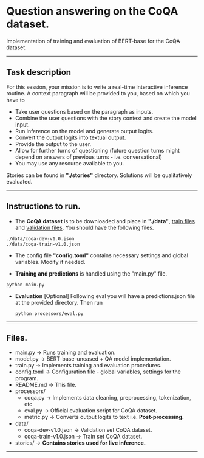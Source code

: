 # Question answering on the CoQA dataset.

Implementation of training and evaluation of BERT-base for the CoQA dataset.
____________________________________________________

## Task description

For this session, your mission is to write a real-time interactive inference routine. A context paragraph will be provided to you, based on which you have to
  - Take user questions based on the paragraph as inputs.
  - Combine the user questions with the story context and create the model input.
  - Run inference on the model and generate output logits.
  - Convert the output logits into textual output.
  - Provide the output to the user.
  - Allow for further turns of questioning (future question turns might depend on answers of previous turns - i.e. conversational)
  - You may use any resource available to you.

Stories can be found in **"./stories"** directory. Solutions will be qualitatively evaluated.

____________________________________________________

## Instructions to run.

  - The **CoQA dataset** is to be downloaded and place in **"./data"**, [train files](https://nlp.stanford.edu/data/coqa/coqa-train-v1.0.json) and [validation files](https://nlp.stanford.edu/data/coqa/coqa-dev-v1.0.json). You should have the following files.

  ```
  ./data/coqa-dev-v1.0.json
  ./data/coqa-train-v1.0.json
  ```
  - The config file **"config.toml"** contains necessary settings and global variables. Modify if needed.

  - **Training and predictions** is handled using the "main.py" file.

  ```
  python main.py 
  ```

  - **Evaluation** [Optional]
    Following eval you will have a predictions.json file at the provided directory. Then run

    ```
    python processors/eval.py
    ```
____________________________________________________

## Files.
  - main.py                     -> Runs training and evaluation.
  - model.py                    -> BERT-base-uncased + QA model implementation.
  - train.py                    -> Implements training and evaluation procedures.
  - config.toml                 -> Configuration file - global variables, settings for the program.
  - README.md                   -> This file.
  - processors/
    - coqa.py                   -> Implements data cleaning, preprocessing, tokenization, etc
    - eval.py                   -> Official evaluation script for CoQA dataset.
    - metric.py                 -> Converts output logits to text i.e. **Post-processing.**
  - data/
    - coqa-dev-v1.0.json        -> Validation set CoQA dataset.
    - coqa-train-v1.0.json      -> Train set CoQA dataset.
  - stories/                    -> **Contains stories used for live inference.**
____________________________________________________
